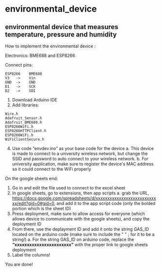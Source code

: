 # environmental_device
## environmental device that measures temperature, pressure and humidity

How to implement the environmental device :

Electronics: BME688 and ESP8266

Connect pins: 
```
ESP8266    BME688
V3   ->    Vin
GND  ->    GND
D1   ->    SCK
D2   ->    SDI
```

1.	Download Arduino IDE
2.	Add libraries:
   ```
Wire.h
Adafruit_Sensor.h
Adafruit_BME680.h
ESP8266WiFi.h
ESP8266HTTPClient.h
ESP8266WiFi.h
WiFiClientSecure.h
```
4.	Use code “envdev.ino” as your base code for the device
   a.	This device is made to connect to a university wireless network, but change the SSID and password to auto connect to your wireless network.
  	b. For university application, make sure to register the device's MAC address so it could connect to the WiFi properly


On the google sheets end:
1.	Go in and edit the file used to connect to the excel sheet
2.	In google sheets, go to extensions, then app scripts
  a. grab the URL, https://docs.google.com/spreadsheets/d/xxxxxxxxxxxxxxxxxxxxxxxxxxxx/edit?gid=0#gid=0, and add it to the app script code
  	(only the bolded portion which is the sheet ID)
5. Press deployment, make sure to allow access for everyone (which allows device to communicate with the google sheets), and copy the deployment ID
6.	From there, use the deplayment ID and add it onto the string GAS_ID located on the arduino code (make sure to include the " " ; for it to be a string!)
   a. For the string GAS_ID on arduino code, replace the **“xxxxxxxxxxxxxxxxxxxxxxx”** with the proper link to google sheets deployment
7.	Label the columns!

You are done!


